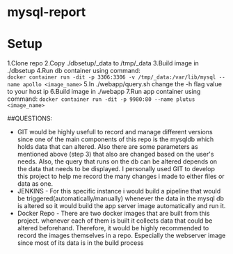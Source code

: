 # mysql-report

 Setup
=============

1.Clone repo
2.Copy ./dbsetup/_data to /tmp/_data
3.Build image in ./dbsetup 
4.Run db container using command:   
`docker container run -dit -p 3306:3306 -v /tmp/_data:/var/lib/mysql --name apollo <image_name>`
5.In ./webapp/query.sh change the -h flag value to your host ip 
6.Build image in ./webapp 
7.Run app container using command:
`docker container run -dit -p 9980:80 --name plutus <image_name>`

##QUESTIONS:
- GIT would be highly usefull to record and manage different versions since one of the main components of this repo is the mysqldb which
  holds data that can altered. Also there are some parameters as mentioned above (step 3) that also are changed based on the user's needs. 
  Also, the query that runs on the db can be altered depends on the data that needs to be displayed. 
  I personally used GIT to develop this project to help me record the many changes i made to either files or data as one. 
- JENKINS - For this specific instance i would build a pipeline that would be triggered(automatically/manually) whenever the data in the 
  mysql db is altered so it would build the app server image automatically and run it. 
- Docker Repo - There are two docker images that are built from this project. whenever each of them is built it collects data that could be 
  altered beforehand. Therefore, it would be highly recommended to record the images themselves in a repo. Especially the webserver image 
  since most of its data is in the build process



